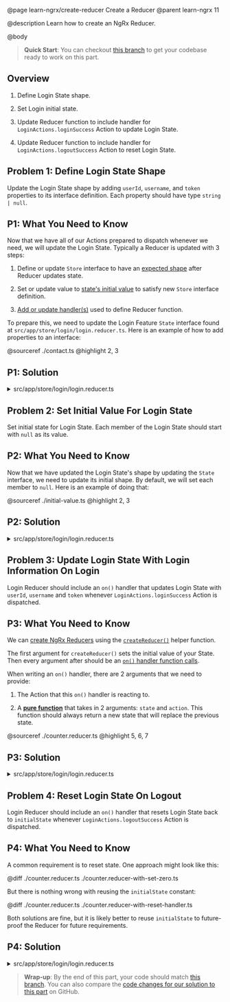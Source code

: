 @page learn-ngrx/create-reducer Create a Reducer
@parent learn-ngrx 11

@description Learn how to create an NgRx Reducer.

@body

> **Quick Start**: You can checkout [this branch](https://github.com/bitovi/angular-ngrx-chat/tree/test-redirect-effects) to get your codebase ready to work on this part.


## Overview

1. Define Login State shape.

2. Set Login initial state.

3. Update Reducer function to include handler for `LoginActions.loginSuccess` Action to update Login State.

4. Update Reducer function to include handler for `LoginActions.logoutSuccess` Action to reset Login State.


## Problem 1: Define Login State Shape

Update the Login State shape by adding `userId`, `username`, and `token` properties to its interface definition. Each property should have type `string | null`.


## P1: What You Need to Know

Now that we have all of our Actions prepared to dispatch whenever we need, we will update the Login State. Typically a Reducer is updated with 3 steps:

1. Define or update `Store` interface to have an [expected shape](https://ngrx.io/guide/store/reducers#defining-the-state-shape) after Reducer updates state.

2. Set or update value to [state's initial value](https://ngrx.io/guide/store/reducers#setting-the-initial-state) to satisfy new `Store` interface definition.

3. [Add or update handler(s)](https://ngrx.io/guide/store/reducers#creating-the-reducer-function) used to define Reducer function.

To prepare this, we need to update the Login Feature `State` interface found at `src/app/store/login/login.reducer.ts`. Here is an example of how to add properties to an interface:

@sourceref ./contact.ts
@highlight 2, 3


## P1: Solution

<details>
<summary>src/app/store/login/login.reducer.ts</summary>

@diff ../4-create-actions/login.reducer.ts ./login.reducer-define-state.ts only

</details>


## Problem 2: Set Initial Value For Login State

Set initial state for Login State. Each member of the Login State should start with `null` as its value.


## P2: What You Need to Know

Now that we have updated the Login State's shape by updating the `State` interface, we need to update its initial shape. By default, we will set each member to `null`. Here is an example of doing that:

@sourceref ./initial-value.ts
@highlight 2, 3


## P2: Solution

<details>
<summary>src/app/store/login/login.reducer.ts</summary>

@diff ./login.reducer-define-state.ts ./login.reducer-initial-state.ts only

</details>


## Problem 3: Update Login State With Login Information On Login

Login Reducer should include an `on()` handler that updates Login State with `userId`, `username` and `token` whenever `LoginActions.loginSuccess` Action is dispatched.


## P3: What You Need to Know

We can [create NgRx Reducers](https://ngrx.io/guide/store/reducers#creating-the-reducer-function) using the [`createReducer()`](https://ngrx.io/api/store/createReducer#description) helper function.

The first argument for `createReducer()` sets the initial value of your State. Then every argument after should be an [`on()` handler function calls](https://ngrx.io/api/store/on).

When writing an `on()` handler, there are 2 arguments that we need to provide:

1. The Action that this `on()` handler is reacting to.

2. A [**pure function**](https://en.wikipedia.org/wiki/Pure_function) that takes in 2 arguments: `state` and `action`. This function should always return a new state that will replace the previous state.

@sourceref ./counter.reducer.ts
@highlight 5, 6, 7


## P3: Solution

<details>
<summary>src/app/store/login/login.reducer.ts</summary>

@diff ./login.reducer-initial-state.ts ./login.reducer-on-login-success.ts only

</details>


## Problem 4: Reset Login State On Logout

Login Reducer should include an `on()` handler that resets Login State back to `initialState` whenever `LoginActions.logoutSuccess` Action is dispatched.


## P4: What You Need to Know

A common requirement is to reset state. One approach might look like this:

@diff ./counter.reducer.ts ./counter.reducer-with-set-zero.ts

But there is nothing wrong with reusing the `initialState` constant:

@diff ./counter.reducer.ts ./counter.reducer-with-reset-handler.ts

Both solutions are fine, but it is likely better to reuse `initialState` to future-proof the Reducer for future requirements.


## P4: Solution

<details>
<summary>src/app/store/login/login.reducer.ts</summary>

@diff ./login.reducer-on-login-success.ts ./login.reducer.ts only

</details>


> **Wrap-up**: By the end of this part, your code should match [this branch](https://github.com/bitovi/angular-ngrx-chat/tree/create-reducer). You can also compare the [code changes for our solution to this part](https://github.com/bitovi/angular-ngrx-chat/compare/test-redirect-effects...create-reducer) on GitHub.
